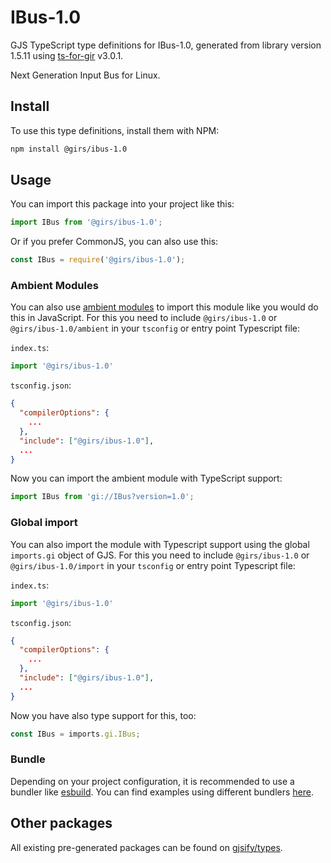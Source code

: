 
# IBus-1.0

GJS TypeScript type definitions for IBus-1.0, generated from library version 1.5.11 using [ts-for-gir](https://github.com/gjsify/ts-for-gir) v3.0.1.

Next Generation Input Bus for Linux.

## Install

To use this type definitions, install them with NPM:
```bash
npm install @girs/ibus-1.0
```

## Usage

You can import this package into your project like this:
```ts
import IBus from '@girs/ibus-1.0';
```

Or if you prefer CommonJS, you can also use this:
```ts
const IBus = require('@girs/ibus-1.0');
```

### Ambient Modules

You can also use [ambient modules](https://github.com/gjsify/ts-for-gir/tree/main/packages/cli#ambient-modules) to import this module like you would do this in JavaScript.
For this you need to include `@girs/ibus-1.0` or `@girs/ibus-1.0/ambient` in your `tsconfig` or entry point Typescript file:

`index.ts`:
```ts
import '@girs/ibus-1.0'
```

`tsconfig.json`:
```json
{
  "compilerOptions": {
    ...
  },
  "include": ["@girs/ibus-1.0"],
  ...
}
```

Now you can import the ambient module with TypeScript support: 

```ts
import IBus from 'gi://IBus?version=1.0';
```

### Global import

You can also import the module with Typescript support using the global `imports.gi` object of GJS.
For this you need to include `@girs/ibus-1.0` or `@girs/ibus-1.0/import` in your `tsconfig` or entry point Typescript file:

`index.ts`:
```ts
import '@girs/ibus-1.0'
```

`tsconfig.json`:
```json
{
  "compilerOptions": {
    ...
  },
  "include": ["@girs/ibus-1.0"],
  ...
}
```

Now you have also type support for this, too:

```ts
const IBus = imports.gi.IBus;
```

### Bundle

Depending on your project configuration, it is recommended to use a bundler like [esbuild](https://esbuild.github.io/). You can find examples using different bundlers [here](https://github.com/gjsify/ts-for-gir/tree/main/examples).

## Other packages

All existing pre-generated packages can be found on [gjsify/types](https://github.com/gjsify/types).

